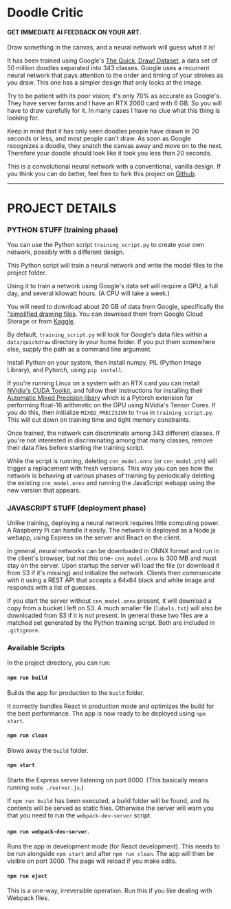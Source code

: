 # Doodle Critic
#### GET IMMEDIATE AI FEEDBACK ON YOUR ART.

Draw something in the canvas, and a neural network will guess what it is!

It has been trained using Google's [The Quick, Draw! Dataset](https://quickdraw.withgoogle.com/data), a data set of
50 million doodles separated into 343 classes. Google uses a recurrent neural network that pays attention to the order 
and timing of your strokes as you draw. This one has a simpler design that only looks at the image.

Try to be patient with its poor vision; it's only 70% as accurate as Google's. They have server farms and I have an 
RTX 2060 card with 6 GB. So you will have to draw carefully for it. In many cases I have no clue what this thing is looking for.
 
Keep in mind that it has only seen doodles people have drawn in 20 seconds or less, and most people can't draw.
As soon as Google recognizes a doodle, they snatch the canvas away and move on to the next. Therefore your doodle 
should look like it took you less than 20 seconds.

This is a convolutional neural network with a conventional, vanilla design. If you think you can do better, 
feel free to fork this project on [Github](http://gethub.com/jtiscione/doodlecritic).

***

# PROJECT DETAILS

### PYTHON STUFF (training phase)

You can use the Python script `training_script.py` to create your own network, possibly with a different design.

This Python script will train a neural network and write the model files to the project folder.
 
Using it to train a network using Google's data set will require a GPU, a full day, and several kilowatt hours.
(A CPU will take a week.)

You will need to download about 20 GB of data from Google, specifically the ["simplified drawing files](https://github.com/googlecreativelab/quickdraw-dataset).
You can download them from Google Cloud Storage or from [Kaggle](https://www.kaggle.com/google/tinyquickdraw).

By default, `training_script.py` will look for Google's data files within a `data/quickdraw` directory in your home folder. 
If you put them somewhere else, supply the path as a command line argument.

Install Python on your system, then install numpy, PIL (Python Image Library), and Pytorch, using `pip install`.

If you're running Linux on a system with an RTX card you can install [NVidia's CUDA Toolkit](https://developer.nvidia.com/cuda-downloads),
and follow their instructions for installing their [Automatic Mixed Precision libary](https://nvidia.github.io/apex/amp.html)
which is a Pytorch extension for performing float-16 arithmetic on the GPU using NVidia's Tensor Cores. If you do this, 
then initialize `MIXED_PRECISION` to `True` in `training_script.py`. This will cut down on training time and tight memory constraints.

Once trained, the network can discriminate among 343 different classes. If you're not interested in discriminating 
among that many classes, remove their data files before starting the training script.

While the script is running, deleting `cnn_model.onnx` (or `cnn_model.pth`) will trigger a replacement with fresh versions.
This way you can see how the network is behaving at various phases of training by periodically deleting the existing
`cnn_model.onnx` and running the JavaScript webapp using the new version that appears.

### JAVASCRIPT STUFF (deployment phase)

Unlike training, deploying a neural network requires little computing power. A Raspberry Pi can handle it easily.
The network is deployed as a Node.js webapp, using Express on the server and React on the client.

In general, neural networks can be downloaded in ONNX format and run in the client's browser, but not this one-
`cnn_model.onnx` is 300 MB and must stay on the server. Upon startup the server will load the file 
(or download it from S3 if it's missing) and initialize the network. Clients then communicate with it using a REST API
that accepts a 64x64 black and white image and responds with a list of guesses. 

If you start the server without `cnn_model.onnx` present, it will download a copy from a bucket I left on S3.
A much smaller file (`labels.txt`) will also be downloaded from S3 if it is not present. In general these two
files are a matched set generated by the Python training script. Both are included in `.gitignore`.

### Available Scripts

In the project directory, you can run:

#### `npm run build`

Builds the app for production to the `build` folder.

It correctly bundles React in production mode and optimizes the build for the best performance.
The app is now ready to be deployed using `npm start`.

#### `npm run clean`

Blows away the `build` folder.

#### `npm start`

Starts the Express server listening on port 8000. (This basically means running `node ./server.js`.)

If `npm run build` has been executed, a build folder will be found, and its contents will be served as static files.
Otherwise the server will warn you that you need to run the `webpack-dev-server` script.


#### `npm run webpack-dev-server`.

Runs the app in development mode (for React development). This needs to be run alongside `npm start` and after `npm run clean`.
The app will then be visible on port 3000. The page will reload if you make edits.

#### `npm run eject`

This is a one-way, irreversible operation. Run this if you like dealing with Webpack files.
